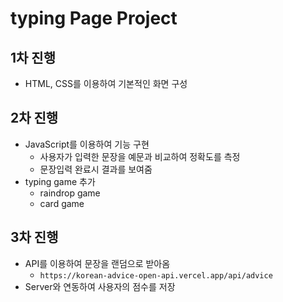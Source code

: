 # typing Page Project

## 1차 진행
- HTML, CSS를 이용하여 기본적인 화면 구성

## 2차 진행
- JavaScript를 이용하여 기능 구현
  - 사용자가 입력한 문장을 예문과 비교하여 정확도를 측정
  - 문장입력 완료시 결과를 보여줌
- typing game 추가
  - raindrop game
  - card game

## 3차 진행
- API를 이용하여 문장을 랜덤으로 받아옴
  - `https://korean-advice-open-api.vercel.app/api/advice`
- Server와 연동하여 사용자의 점수를 저장